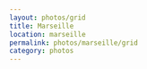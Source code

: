 ```yaml
---
layout: photos/grid
title: Marseille
location: marseille
permalink: photos/marseille/grid
category: photos
---
```

